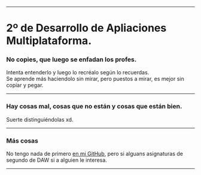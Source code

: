 ***

2º de Desarrollo de Apliaciones Multiplataforma.
======

### No copies, que luego se enfadan los profes.

Intenta entenderlo y luego lo recréalo según lo recuerdas.   
Se aprende más haciendolo sin mirar, pero puestos a mirar, es mejor sin copiar y pegar.

---

### Hay cosas mal, cosas que no están y cosas que están bien.

Suerte distinguiéndolas xd.

---

### Más cosas

No tengo nada de primero [en mi GitHub](https://github.com/angelidito), pero si alguans asignaturas de segundo de DAW si a alguien le interesa.

***
